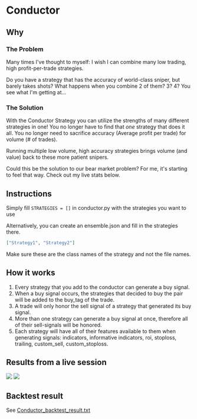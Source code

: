 
# Conductor
## Why
### The Problem
Many times I've thought to myself: I wish I can combine many low trading, high profit-per-trade strategies.

Do you have a strategy that has the accuracy of world-class sniper, but barely takes shots? What happens when you combine 2 of them? 3? 4? You see what I'm getting at...

### The Solution
With the Conductor Strategy you can utilize the strengths of many different strategies in one! You no longer have to find that _one_ strategy that does it all. You no longer need to sacrifice accuracy (Average profit per trade) for volume (# of trades).

Running multiple low volume, high accuracy strategies brings volume (and value) back to these more patient snipers.

Could this be the solution to our bear market problem? For me, it's starting to feel that way. Check out my live stats below.

## Instructions
Simply fill `STRATEGIES = []` in conductor.py with the strategies you want to use

Alternatively, you can create an ensemble.json and fill in the strategies there.
```json
["Strategy1", "Strategy2"]
```
Make sure these are the class names of the strategy and not the file names.

## How it works
1. Every strategy that you add to the conductor can generate a buy signal.
2. When a buy signal occurs, the strategies that decided to buy the pair will be added to the buy_tag of the trade.
3. A trade will only honor the sell signal of a strategy that generated its buy signal.
4. More than one strategy can generate a buy signal at once, therefore all of their sell-signals will be honored.
5. Each strategy will have all of their features available to them when generating signals: indicators, informative indicators, roi, stoploss, trailing, custom_sell, custom_stoploss.

## Results from a live session
![](https://media.discordapp.net/attachments/908130693475868774/908131766978609282/unknown.png?width=1440&height=408)
![](https://media.discordapp.net/attachments/908130693475868774/908132187847684106/unknown.png?width=1440&height=495)

## Backtest result
See [Conductor_backtest_result.txt ](https://github.com/raph92/freqtrade-strategies/blob/master/user_data/strategies/Conductor_backtest_result.txt)
